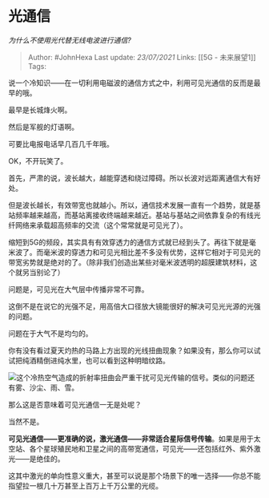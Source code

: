 # 光通信
*为什么不使用光代替无线电波进行通信?*

> Author: #JohnHexa
Last update: *23/07/2021* 
Links: [[5G - 未来展望1]]
Tags:  

 
说一个冷知识——在一切利用电磁波的通信方式之中，利用可见光通信的反而是最早的哦。

最早是长城烽火啊。

然后是军舰的灯语啊。

可要比电报电话早几百几千年哦。

OK，不开玩笑了。

首先，严肃的说，波长越大，越能穿透和绕过障碍。所以长波对远距离通信大有好处。

但是波长越长，有效带宽也就越小。所以，通信技术发展一直有一个趋势，就是基站频率越来越高，而基站离接收终端越来越近。基站与基站之间依靠复杂的有线光纤网络来承载超高频率的交流（这个常常就是可见光了）。

缩短到5G的频段，其实具有有效穿透力的通信方式就已经到头了。再往下就是毫米波了。而毫米波的穿透力和可见光相比差不多没有优势，这样它相对于可见光的带宽劣势就是绝对的了。（除非我们创造出某些对毫米波透明的超膜建筑材料，这个就另当别论了）

问题是，可见光在大气层中传播非常不可靠。

这倒不是在说它的光强不足，用高倍大口径放大镜能很好的解决可见光光源的光强的问题。

问题在于大气不是均匀的。

你有没有看过夏天灼热的马路上方出现的光线扭曲现象？如果没有，那么你可以试试把纯酒精倒进纯水里，也可以看到这种明暗纹路。

![](https://pic3.zhimg.com/50/v2-68294f723d14ab4491035ce069efd9cd_hd.jpg?source=1940ef5c)这个冷热空气造成的折射率扭曲会严重干扰可见光传输的信号。类似的问题还有雾、沙尘、雨、雪。

那么这是否意味着可见光通信一无是处呢？

当然不是。

**可见光通信——更准确的说，激光通信——非常适合星际信号传输**。如果是用于太空站、各个星球殖民地和卫星之间的高带宽通信，可见光——还包括红外、紫外激光——是绝佳的。

这其中激光的单向性意义重大，甚至可以说是那个场景下的唯一选择——你总不能指望拉一根几十万甚至上百万上千万公里的光缆。



